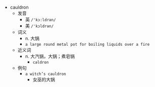 - cauldron
  - 发音
    - 英 `/'kɔ:ldrən/`
    - 美 `/'kɔldrən/`
  - 词义
    - n. 大锅
    - `a large round metal pot for boiling liquids over a fire`
  - 近义词
    - n. 大汽锅，大锅；煮皂锅
      - `caldron`
  - 例句
    - `a witch’s cauldron`
      - 女巫的大锅

